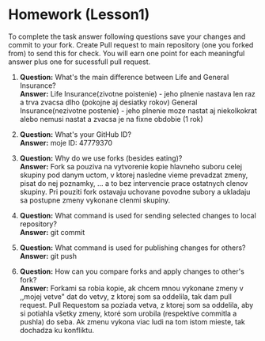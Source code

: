 # Homework (Lesson1)
To complete the task answer following questions save your changes and commit to your fork. Create Pull request to main repository (one you forked from) to send this for check. You will earn one point for each meaningful answer plus one for sucessfull pull request.

1. **Question:** What's the main difference between Life and General Insurance?  
   **Answer:** Life Insurance(zivotne poistenie) - jeho plnenie nastava len raz a trva zvacsa dlho (pokojne aj desiatky rokov)
               General Insurance(nezivotne postenie) - jeho plnenie moze nastat aj niekolkokrat alebo nemusi nastat a zvacsa je na fixne 
               obdobie (1 rok)
               
2. **Question:** What's your GitHub ID?  
   **Answer:** moje ID: 47779370

3. **Question:** Why do we use forks (besides eating)?  
   **Answer:** Fork sa pouziva na vytvorenie kopie hlavneho suboru celej skupiny pod danym uctom, v ktorej nasledne vieme prevadzat zmeny, 
               pisat do nej poznamky, ... a to bez intervencie prace ostatnych clenov skupiny. Pri pouziti fork ostavaju uchovane povodne 
               subory a ukladaju sa postupne zmeny vykonane clenmi skupiny.

4. **Question:** What command is used for sending selected changes to local repository?  
   **Answer:** git commit

5. **Question:** What command is used for publishing changes for others?  
   **Answer:** git push

6. **Question:** How can you compare forks and apply changes to other's fork?  
   **Answer:** Forkami sa robia kopie, ak chcem mnou vykonane zmeny v ,,mojej vetve" dat do vetvy, z ktorej som sa oddelila, tak 
               dam pull request. Pull Requestom sa poziada vetva, z ktorej som sa oddelila, aby si potiahla všetky zmeny, ktoré som urobila                (respektíve commitla a pushla) do seba. 
               Ak zmenu vykona viac ludi na tom istom mieste, tak dochadza ku konfliktu.
   
